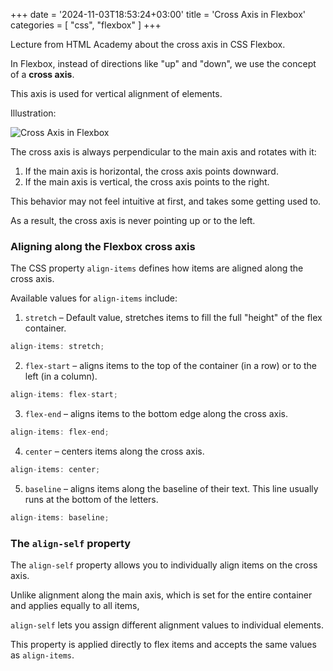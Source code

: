 +++
date = '2024-11-03T18:53:24+03:00'
title = 'Cross Axis in Flexbox'
categories = [ "css", "flexbox" ]
+++

Lecture from HTML Academy about the cross axis in CSS Flexbox.

In Flexbox, instead of directions like "up" and "down", we use the concept of a **cross axis**.

This axis is used for vertical alignment of elements.

Illustration:

![Cross Axis in Flexbox](../images/axis-flexbox.png)

The cross axis is always perpendicular to the main axis and rotates with it:

1. If the main axis is horizontal, the cross axis points downward.
2. If the main axis is vertical, the cross axis points to the right.

This behavior may not feel intuitive at first, and takes some getting used to.

As a result, the cross axis is never pointing up or to the left.

### Aligning along the Flexbox cross axis

The CSS property `align-items` defines how items are aligned along the cross axis.

Available values for `align-items` include:

1. `stretch` – Default value, stretches items to fill the full "height" of the flex container.

```js
align-items: stretch;
```

2. `flex-start` – aligns items to the top of the container (in a row) or to the left (in a column).

```js
align-items: flex-start;
```

3. `flex-end` – aligns items to the bottom edge along the cross axis.

```js
align-items: flex-end;
```

4. `center` – centers items along the cross axis.

```js
align-items: center;
```

5. `baseline` – aligns items along the baseline of their text. This line usually runs at the bottom of the letters.

```js
align-items: baseline;
```

### The `align-self` property

The `align-self` property allows you to individually align items on the cross axis.

Unlike alignment along the main axis, which is set for the entire container and applies equally to all items,

`align-self` lets you assign different alignment values to individual elements.

This property is applied directly to flex items and accepts the same values as `align-items`.
